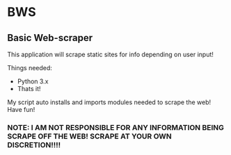 # BWS
## Basic Web-scraper

This application will scrape static sites for info depending on user input!

Things needed:
- Python 3.x
- Thats it!

My script auto installs and imports modules needed to scrape the web!
Have fun!

### NOTE: I AM NOT RESPONSIBLE FOR ANY INFORMATION BEING SCRAPE OFF THE WEB! SCRAPE AT YOUR OWN DISCRETION!!!!
